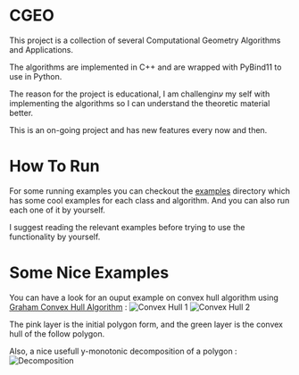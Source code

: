 # CGEO

This project is a collection of several Computational Geometry Algorithms and Applications.

The algorithms are implemented in C++ and are wrapped with PyBind11 to use in Python.

The reason for the project is educational, I am challenginע my self with implementing the algorithms so I can understand the theoretic material better.

This is an on-going project and has new features every now and then.

# How To Run

For some running examples you can checkout the [examples](https://github.com/tomsabala/CGEO/tree/main/examples) directory which has some cool examples for each class and algorithm. And you can also run each one of it by yourself.

I suggest reading the relevant examples before trying to use the functionality by yourself.

# Some Nice Examples
You can have a look for an ouput example on convex hull algorithm using [Graham Convex Hull Algorithm](https://en.wikipedia.org/wiki/Graham_scan) :
![Convex Hull 1](https://github.com/tomsabala/CGEO/examples/PlotImages/convex_hull.png)
![Convex Hull 2](https://github.com/tomsabala/CGEO/examples/PlotImages/ConvexHull002.png)

The pink layer is the initial polygon form, and the green layer is the convex hull of the follow polygon.

Also, a nice usefull y-monotonic decomposition of a polygon :
![Decomposition]([http://url/to/img.png](https://github.com/tomsabala/CGEO/examples/PlotImages/y_decomposition.png))
